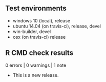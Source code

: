 ## Test environments
* windows 10 (local), release
* ubuntu 14.04 (on travis-ci), release, devel
* win-builder, devel
* osx (on travis-ci) release

## R CMD check results

0 errors | 0 warnings | 1 note

* This is a new release.
